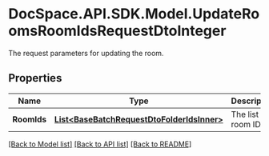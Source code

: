 # DocSpace.API.SDK.Model.UpdateRoomsRoomIdsRequestDtoInteger
The request parameters for updating the room.

## Properties

Name | Type | Description | Notes
------------ | ------------- | ------------- | -------------
**RoomIds** | [**List&lt;BaseBatchRequestDtoFolderIdsInner&gt;**](BaseBatchRequestDtoFolderIdsInner.md) | The list of room IDs. | [optional] 

[[Back to Model list]](../README.md#documentation-for-models) [[Back to API list]](../README.md#documentation-for-api-endpoints) [[Back to README]](../README.md)

